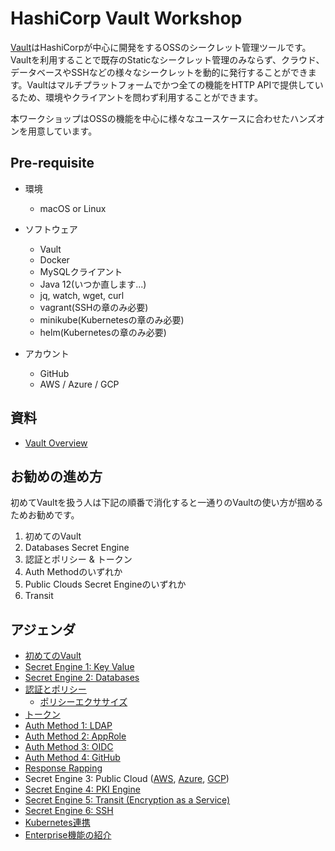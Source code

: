 # HashiCorp Vault Workshop

[Vault](https://www.vaultproject.io/)はHashiCorpが中心に開発をするOSSのシークレット管理ツールです。Vaultを利用することで既存のStaticなシークレット管理のみならず、クラウド、データベースやSSHなどの様々なシークレットを動的に発行することができます。Vaultはマルチプラットフォームでかつ全ての機能をHTTP APIで提供しているため、環境やクライアントを問わず利用することができます。

本ワークショップはOSSの機能を中心に様々なユースケースに合わせたハンズオンを用意しています。

## Pre-requisite

* 環境
	* macOS or Linux

* ソフトウェア
	* Vault
	* Docker
	* MySQLクライアント
	* Java 12(いつか直します...)
	* jq, watch, wget, curl
	* vagrant(SSHの章のみ必要)
	* minikube(Kubernetesの章のみ必要)
	* helm(Kubernetesの章のみ必要)

* アカウント
	* GitHub
	* AWS / Azure / GCP

## 資料

* [Vault Overview](https://docs.google.com/presentation/d/14YmrOLYirdWbDg5AwhuIEqJSrYoroQUQ8ETd6qwxe6M/edit?usp=sharing)

## お勧めの進め方

初めてVaultを扱う人は下記の順番で消化すると一通りのVaultの使い方が掴めるためお勧めです。

1. 初めてのVault
2. Databases Secret Engine
3. 認証とポリシー & トークン
4. Auth Methodのいずれか
5. Public Clouds Secret Engineのいずれか
6. Transit

## アジェンダ
* [初めてのVault](contents/hello-vault.md)
* [Secret Engine 1: Key Value](contents/kv.md)
* [Secret Engine 2: Databases](contents/db.md)
* [認証とポリシー](contents/policy.md)
	* [ポリシーエクササイズ](contents/policy_ex.md) 
* [トークン](contents/token.md)
* [Auth Method 1: LDAP](contents/auth_ldap.md)
* [Auth Method 2: AppRole](contents/approle.md)
* [Auth Method 3: OIDC](https://learn.hashicorp.com/vault/operations/oidc-auth)
* [Auth Method 4: GitHub](https://learn.hashicorp.com/vault/getting-started/authentication)
* [Response Rapping](contents/response-wrapping.md)
* Secret Engine 3: Public Cloud ([AWS](contents/aws.md), [Azure](contents/azure.md), [GCP](contents/gcp.md))
* [Secret Engine 4: PKI Engine](contents/pki.md)
* [Secret Engine 5: Transit (Encryption as a Service)](contents/transit.md)
* [Secret Engine 6: SSH](contents/ssh.md)
* [Kubernetes連携](contents/k8s.md)
* [Enterprise機能の紹介](https://docs.google.com/presentation/d/1dtoRmLxySDL8PTEe_X51BQNIXn19H_910StO2DlFkLI/edit?usp=sharing)
